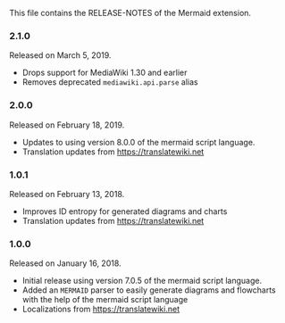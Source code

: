 This file contains the RELEASE-NOTES of the Mermaid extension.

### 2.1.0

Released on March 5, 2019.

* Drops support for MediaWiki 1.30 and earlier
* Removes deprecated `mediawiki.api.parse` alias

### 2.0.0

Released on February 18, 2019.

* Updates to using version 8.0.0 of the mermaid script language.
* Translation updates from https://translatewiki.net

### 1.0.1

Released on February 13, 2018.

* Improves ID entropy for generated diagrams and charts
* Translation updates from https://translatewiki.net

### 1.0.0

Released on January 16, 2018.

* Initial release using version 7.0.5 of the mermaid script language.
* Added an `MERMAID` parser to easily generate diagrams and flowcharts with the help of the mermaid script language 
* Localizations from https://translatewiki.net
